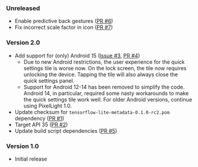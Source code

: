 <!--
    When adding new changelog entries, use [Issue #0] to link to issues and
    [PR #0] to link to pull requests. Then run:

        ./gradlew changelogUpdateLinks

    to update the actual links at the bottom of the file.
-->

### Unreleased

* Enable predictive back gestures ([PR #6])
* Fix incorrect scale factor in icon ([PR #7])

### Version 2.0

* Add support for (only) Android 15 ([Issue #3], [PR #4])
    * Due to new Android restrictions, the user experience for the quick settings tile is worse now. On the lock screen, the tile now requires unlocking the device. Tapping the tile will also always close the quick settings panel.
    * Support for Android 12-14 has been removed to simplify the code. Android 14, in particular, required some nasty workarounds to make the quick settings tile work well. For older Android versions, continue using PixelLight 1.0.
* Update checksum for `tensorflow-lite-metadata-0.1.0-rc2.pom` dependency ([PR #1])
* Target API 35 ([PR #2])
* Update build script dependencies ([PR #5])

### Version 1.0

* Initial release

<!-- Do not manually edit the lines below. Use `./gradlew changelogUpdateLinks` to regenerate. -->
[Issue #3]: https://github.com/chenxiaolong/PixelLight/issues/3
[PR #1]: https://github.com/chenxiaolong/PixelLight/pull/1
[PR #2]: https://github.com/chenxiaolong/PixelLight/pull/2
[PR #4]: https://github.com/chenxiaolong/PixelLight/pull/4
[PR #5]: https://github.com/chenxiaolong/PixelLight/pull/5
[PR #6]: https://github.com/chenxiaolong/PixelLight/pull/6
[PR #7]: https://github.com/chenxiaolong/PixelLight/pull/7
